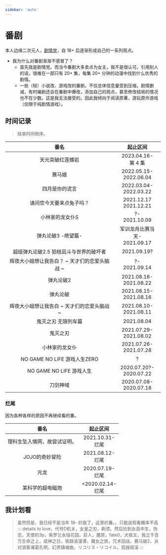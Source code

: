 ```yaml
---
sidebar: 'auto'
---
```

# 番剧
本人边缘二次元人，[剧情党](./galgame.md#分类)，自 18+ 后逐渐形成自己的一系列观点。
* 我为什么对番剧渐渐不感冒了？
    * 首先我是剧情党。而当今番剧大多卖点为女主，我不是很认可。引用别人的话，很难在一部只有 20+ 集，每集 20+ 分钟的动漫中找到什么优秀的剧情。<Badge text="来源请求" />
    * 一些（轻）小说改、游戏改的番剧，不仅总体信息量受到压缩，剧情删减，有时编剧还会在番剧中爆改，添加自己的观点，甚至修改结局的情况也不在少数。这是我无法接受的。因此我倾向于阅读原著，游玩原作游戏（仅限于纯剧情游戏）。
## 时间记录
> 结束时间倒序。

|番名|起止区间|
| :--: | :--: |
|天元突破红莲螺岩|2023.04.16-<br/>第 4 集|
|赛马娘 <Badge text="第一季" />|2022.05.15-<br/>2022.06.04|
|四月是你的谎言|2022.03.04-<br/>2022.03.22|
|请问您今天要来点兔子吗？<Badge text="第一季" />|2021.12.17<br/>2021.12.21|
|小林家的龙女仆S <Badge type="warning" text="第二季" />|?-<br/>2021.10.09|
|弹丸论破3 -绝望篇- <Badge type="danger" text="第三季" />|军训龙舟比赛当天-<br/>2021.09.17|
|超级弹丸论破2.5 狛枝凪斗与世界的破坏者 <Badge text="番外" />|2021.09.19?|
|辉夜大小姐想让我告白？ ~ 天才们的恋爱头脑战 ~ <Badge type="warning" text="第二季" />|?-<br/>2021.09.14|
|弹丸论破2 <Badge text="游戏实况" /><Badge type="warning" text="第二季" />|2021.08.16-<br/>2021.08.22|
|弹丸论破 <Badge text="第一季" />|2021.08.15-<br/>2021.08.16|
|辉夜大小姐想让我告白 ~ 天才们的恋爱头脑战 ~ <Badge text="第一季" />|2021.08.10-<br/>2021.08.11|
|鬼灭之刃 无限列车篇 <Badge type="warning" text="第二季" />|2021.08.04|
|鬼灭之刃 <Badge text="第一季" />|2021.07.29-<br/>2021.08.02|
|小林家的龙女仆 <Badge text="第一季" />|2021.07.26-<br/>2021.07.28|
|NO GAME NO LIFE 游戏人生ZERO <Badge type="warning" text="剧场版" />|?|
|NO GAME NO LIFE 游戏人生|2020.07.20?-<br/>2020.07.22|
|刀剑神域 <Badge text="第一季" />|2020.07.08-<br/>2020.07.18|

### 烂尾
因为各种各样的原因不再继续看的番。

|番名|起止区间|
| :--: | :--: |
|理科生坠入情网，故尝试证明。 <Badge text="第一季" />|2021.10.31-<br/>烂尾|
|JOJO的奇妙冒险 <Badge text="第一季" />|2021.08.12-<br/>烂尾|
|元龙 <Badge text="第一季" />|2020.07.19-<br/>烂尾|
|某科学的超电磁炮 <Badge text="第一季" />|<2020.02.14-<br/>烂尾|

## 我计划看
> 虽然但是，我已经不是当年 18- 的我了，这里的番。。只能说观看概率不高
::: details
to love，代号D机关，女皇之刃，剃须。然后捡到女高中生，伪恋，天使的3p，紫罗兰永恒花园，巨人，魔禁，fate0，犬夜叉，我立于百万生命之上，成神之日，铁路浪漫谭，魔女之旅，咒术回战，赛马娘2，派对浪客诸葛孔明，幻灵镇魂曲，リコリス・リコイル，孤独摇滚
:::